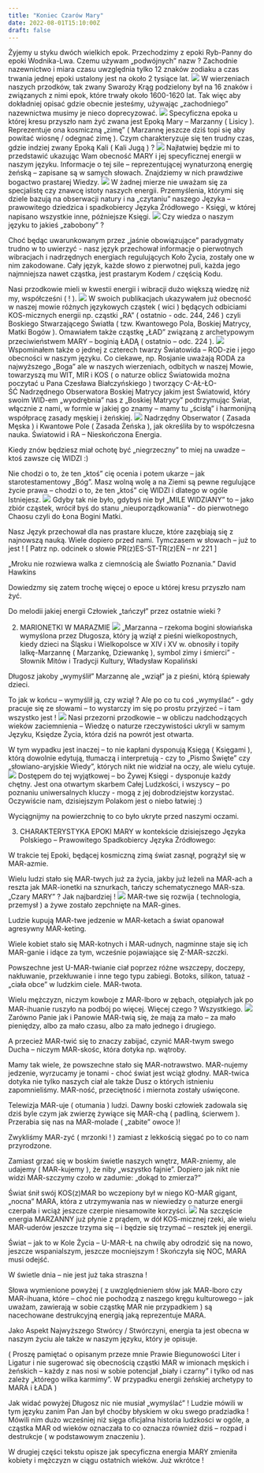 ```yaml
---
title: "Koniec Czarów Mary"
date: 2022-08-01T15:10:00Z
draft: false
---
```

Żyjemy u styku dwóch wielkich epok. Przechodzimy z epoki Ryb-Panny do epoki Wodnika-Lwa. Czemu używam „podwójnych” nazw ? Zachodnie nazewnictwo i miara czasu uwzględnia tylko 12 znaków zodiaku a czas trwania jednej epoki ustalony jest na około 2 tysiące lat.
![](https://cdn.pixabay.com/photo/2018/08/09/17/00/constellation-3594963_960_720.jpg)
W wierzeniach naszych przodków, tak zwany Swaroży Krąg podzielony był na 16 znaków i związanych z nimi epok, które trwały około 1600-1620 lat. Tak więc aby dokładniej opisać gdzie obecnie jesteśmy, używając „zachodniego” nazewnictwa musimy je nieco doprecyzować.
![](https://pixabay.com/get/g2f8d42c3808378c418a31de54dbbdd0fb37ede54af36d6bac9a788f717816673cb68bf88e02e80f79dd5463c86bf9c3b_1920.jpg)
Specyficzna epoka u której kresu przyszło nam żyć zwana jest Epoką Mary – Marzanny ( Lisicy ). Reprezentuje ona kosmiczną „zimę” ( Marzannę jeszcze dziś topi się aby powitać wiosnę / odegnać zimę ). Czym charakteryzuje się ten trudny czas, gdzie indziej zwany Epoką Kali ( Kali Jugą ) ?
![](https://cdn.pixabay.com/photo/2022/11/26/11/45/aquarius-7617682_960_720.jpg)
Najłatwiej będzie mi to przedstawić ukazując Wam obecność MARY i jej specyficznej energii w naszym języku. Informacje o tej sile – reprezentującej wynaturzoną energię żeńską – zapisane są w samych słowach. Znajdziemy w nich prawdziwe bogactwo prastarej Wiedzy.
![](https://cdn.pixabay.com/photo/2022/11/26/11/45/virgo-7617694_960_720.jpg)
W żadnej mierze nie uważam się za specjalistę czy znawcę istoty naszych energii. Przemyślenia, którymi się dziele bazują na obserwacji natury i na „czytaniu” naszego Języka – prawowitego dziedzica i spadkobiercy Języka Źródłowego - Księgi, w której napisano wszystkie inne, późniejsze Księgi.
![](https://cdn.pixabay.com/photo/2022/11/26/11/45/taurus-7617693_960_720.jpg)
Czy wiedza o naszym języku to jakieś „zabobony” ?

Choć będąc uwarunkowanym przez „jaśnie obowiązujące” paradygmaty trudno w to uwierzyć - nasz język przechował informacje o pierwotnych wibracjach i nadrzędnych energiach regulujących Koło Życia, zostały one w nim zakodowane. Cały język, każde słowo z pierwotnej puli, każda jego najmniejsza nawet cząstka, jest prastarym Kodem / częścią Kodu.

Nasi przodkowie mieli w kwestii energii i wibracji dużo większą wiedzę niż my, współcześni ( ! ).
![](https://cdn.pixabay.com/photo/2022/11/26/11/45/scorpio-7617691_960_720.jpg)
W swoich publikacjach ukazywałem już obecność w naszej mowie różnych językowych cząstek ( wici ) będących odbiciami KOS-micznych energii np. cząstki „RA” ( ostatnio - odc. 244, 246 ) czyli Boskiego Stwarzającego Światła ( tzw. Kwantowego Pola, Boskiej Matrycy, Matki Bogów ). Omawiałem także cząstkę „ŁAD” związaną z archetypowym przeciwieństwem MARY – boginią ŁADĄ ( ostatnio – odc. 224 ).
![](https://cdn.pixabay.com/photo/2022/11/26/11/45/cancer-7617683_960_720.jpg)
Wspominałem także o jednej z czterech twarzy Światowida – ROD-zie i jego obecności w naszym języku. Co ciekawe, np. Rosjanie uważają RODA za najwyższego „Boga” ale w naszych wierzeniach, odbitych w naszej Mowie, towarzyszą mu WIT, MIR i KOS ( o naturze oblicz Światowida można poczytać u Pana Czesława Białczyńskiego ) tworzący C-AŁ-ŁO-ŚĆ Nadrzędnego Obserwatora Boskiej Matrycy jakim jest Światowid, który swoim WID-em „wyodrębnia” nas z „Boskiej Matrycy” podtrzymując Świat, włącznie z nami, w formie w jakiej go znamy – mamy tu „ścisłą” i harmonijną współpracę zasady męskiej i żeńskiej.
![](https://cdn.pixabay.com/photo/2022/11/26/11/45/leo-7617686_960_720.jpg)
Nadrzędny Obserwator ( Zasada Męska ) i Kwantowe Pole ( Zasada Żeńska ), jak określiła by to współczesna nauka. Światowid i RA – Nieskończona Energia.

Kiedy znów będziesz miał ochotę być „niegrzeczny” to miej na uwadze – ktoś zawsze cię WIDZI :)

Nie chodzi o to, że ten „ktoś” cię ocenia i potem ukarze – jak starotestamentowy „Bóg”. Masz wolną wolę a na Ziemi są pewne regulujące życie prawa – chodzi o to, że ten „ktoś” cię WIDZI i dlatego w ogóle Istniejesz.
![](https://cdn.pixabay.com/photo/2022/11/26/11/45/pisces-7617687_960_720.jpg)
Gdyby tak nie było, gdybyś nie był „MILE WIDZIANY” to – jako zbiór cząstek, wrócił byś do stanu „nieuporządkowania” - do pierwotnego Chaosu czyli do Łona Bogini Matki.

Nasz Język przechował dla nas prastare klucze, które zazębiają się z najnowszą nauką. Wiele dopiero przed nami. Tymczasem w słowach – już to jest ! [ Patrz np. odcinek o słowie PR(z)ES-ST-TR(z)EŃ – nr 221 ]

„Mroku nie rozwiewa walka z ciemnością ale Światło Poznania.” David Hawkins

Dowiedzmy się zatem trochę więcej o epoce u której kresu przyszło nam żyć.

Do melodii jakiej energii Człowiek „tańczył” przez ostatnie wieki ?

2. MARIONETKI W MARAZMIE
![](https://cdn.pixabay.com/photo/2022/11/26/11/45/aries-7617681_960_720.jpg)
„Marzanna – rzekoma bogini słowiańska wymyślona przez Długosza, który ją wziął z pieśni wielkopostnych, kiedy dzieci na Śląsku i Wielkopolsce w XIV i XV w. obnosiły i topiły lalkę-Marzannę ( Marzankę, Dziewankę ), symbol zimy i śmierci” - Słownik Mitów i Tradycji Kultury, Władysław Kopaliński

Długosz jakoby „wymyślił” Marzannę ale „wziął” ja z pieśni, którą śpiewały dzieci.

To jak w końcu – wymyślił ją, czy wziął ? Ale po co tu coś „wymyślać” - gdy pracuje się ze słowami – to wystarczy im się po prostu przyjrzeć – i tam wszystko jest !
![](https://cdn.pixabay.com/photo/2022/11/26/11/45/sagittarius-7617690_960_720.jpg)
Nasi przezorni przodkowie – w obliczu nadchodzących wieków zaciemnienia – Wiedzę o naturze rzeczywistości ukryli w samym Języku, Księdze Życia, która dziś na powrót jest otwarta.

W tym wypadku jest inaczej – to nie kapłani dysponują Księgą ( Księgami ), którą dowolnie edytują, tłumaczą i interpretują - czy to „Pismo Święte” czy „słowiano-aryjskie Wiedy”, których nikt nie widział na oczy, ale wielu cytuje.
![](https://cdn.pixabay.com/photo/2022/11/26/11/45/libra-7617688_960_720.jpg)
Dostępem do tej wyjątkowej – bo Żywej Księgi - dysponuje każdy chętny. Jest ona otwartym skarbem Całej Ludzkości, i wszyscy – po poznaniu uniwersalnych kluczy - mogą z jej dobrodziejstw korzystać. Oczywiście nam, dzisiejszym Polakom jest o niebo łatwiej :)

Wyciągnijmy na powierzchnię to co było ukryte przed naszymi oczami.

3. CHARAKTERYSTYKA EPOKI MARY w kontekście dzisiejszego Języka Polskiego – Prawowitego Spadkobiercy Języka Źródłowego:

W trakcie tej Epoki, będącej kosmiczną zimą świat zasnął, pogrążył się w MAR-azmie.

Wielu ludzi stało się MAR-twych już za życia, jakby już leżeli na MAR-ach a reszta jak MAR-ionetki na sznurkach, tańczy schematycznego MAR-sza. „Czary MARY” ? Jak najbardziej !
![](https://cdn.pixabay.com/photo/2022/11/26/11/45/gemini-7617685_960_720.jpg)
MAR-twe się rozwija ( technologia, przemysł ) a żywe zostało zepchnięte na MAR-gines.

Ludzie kupują MAR-twe jedzenie w MAR-ketach a świat opanował agresywny MAR-keting.

Wiele kobiet stało się MAR-kotnych i MAR-udnych, nagminne staje się ich MAR-ganie i idące za tym, wcześnie pojawiające się Z-MAR-szczki.

Powszechne jest U-MAR-twianie ciał poprzez różne wszczepy, doczepy, nakłuwanie, przekłuwanie i inne tego typu zabiegi. Botoks, silikon, tatuaż - „ciała obce” w ludzkim ciele. MAR-twota.

Wielu mężczyzn, niczym kowboje z MAR-lboro w zębach, otępiałych jak po MAR-ihuanie ruszyło na podbój po więcej. Więcej czego ? Wszystkiego.
![](https://cdn.pixabay.com/photo/2022/11/26/11/45/capricorn-7617684_960_720.jpg)
Zarówno Panie jak i Panowie MAR-twią się, że mają za mało – za mało pieniędzy, albo za mało czasu, albo za mało jednego i drugiego.

A przecież MAR-twić się to znaczy zabijać, czynić MAR-twym swego Ducha – niczym MAR-skośc, która dotyka np. wątroby.

Mamy tak wiele, że powszechne stało się MAR-notrawstwo. MAR-nujemy jedzenie, wyrzucamy je tonami - choć świat jest wciąż głodny. MAR-twica dotyka nie tylko naszych ciał ale także Dusz o których istnieniu zapomnieliśmy. MAR-ność, przeciętność i miernota zostały uświęcone.

Telewizja MAR-uje ( otumania ) ludzi. Dawny boski człowiek zadowala się dziś byle czym jak zwierzę żywiące się MAR-chą ( padliną, ścierwem ). Przerabia się nas na MAR-molade ( „zabite” owoce )!

Zwykliśmy MAR-zyć ( mrzonki ! ) zamiast z lekkością sięgać po to co nam przyrodzone.

Zamiast grzać się w boskim świetle naszych wnętrz, MAR-zniemy, ale udajemy ( MAR-kujemy ), że niby „wszystko fajnie”. Dopiero jak nikt nie widzi MAR-szczymy czoło w zadumie: „dokąd to zmierza?”

Świat śnił swój KOS(z)MAR bo wczepiony był w niego KO-MAR gigant, „nocna” MARA, która z utrzymywania nas w niewiedzy o naturze energii czerpała i wciąż jeszcze czerpie niesamowite korzyści.
![](https://cdn.pixabay.com/photo/2016/12/15/22/52/buddha-1910195_960_720.jpg)
Na szczęście energia MARZANNY już płynie z prądem, w dół KOS-micznej rzeki, ale wielu MAR-uderów jeszcze trzyma się – i będzie się trzymać – resztek jej energii.

Świat – jak to w Kole Życia – U-MAR-Ł na chwilę aby odrodzić się na nowo, jeszcze wspanialszym, jeszcze mocniejszym ! Skończyła się NOC, MARA musi odejść.

W świetle dnia – nie jest już taka straszna !

Słowa wymienione powyżej ( z uwzględnieniem słów jak MAR-lboro czy MAR-ihuana, które – choć nie pochodzą z naszego kręgu kulturowego – jak uważam, zawierają w sobie cząstkę MAR nie przypadkiem ) są nacechowane destrukcyjną energią jaką reprezentuje MARA.

Jako Aspekt Najwyższego Stwórcy / Stwórczyni, energia ta jest obecna w naszym życiu ale także w naszym języku, który je opisuje.

( Proszę pamiętać o opisanym przeze mnie Prawie Biegunowości Liter i Ligatur i nie sugerować się obecnością cząstki MAR w imionach męskich i żeńskich – każdy z nas nosi w sobie potencjał „biały i czarny” i tylko od nas zależy „którego wilka karmimy”. W przypadku energii żeńskiej archetypy to MARA i ŁADA )

Jak widać powyżej Długosz nic nie musiał „wymyślać” ! Ludzie mówili w tym języku zanim Pan Jan był choćby błyskiem w oku swego pradziadka ! Mówili nim dużo wcześniej niż sięga oficjalna historia ludzkości w ogóle, a cząstka MAR od wieków oznaczała to co oznacza również dziś – rozpad i destrukcje ( w podstawowym znaczeniu ).

W drugiej części tekstu opisze jak specyficzna energia MARY zmieniła kobiety i mężczyzn w ciągu ostatnich wieków. Już wkrótce !
